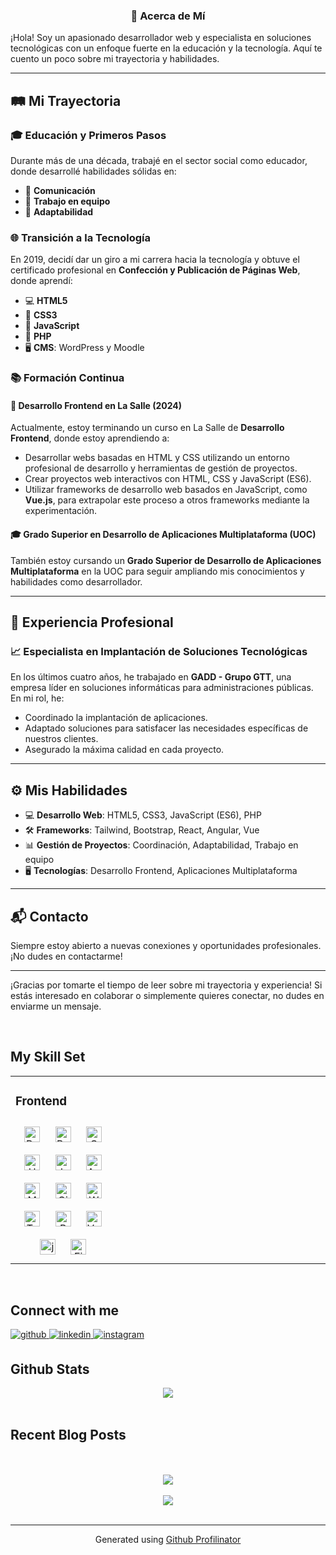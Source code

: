 ### <div align="center"> 👋 Acerca de Mí

¡Hola! Soy un apasionado desarrollador web y especialista en soluciones tecnológicas con un enfoque fuerte en la educación y la tecnología. Aquí te cuento un poco sobre mi trayectoria y habilidades.

---

## 🛤️ Mi Trayectoria

### 🎓 Educación y Primeros Pasos

Durante más de una década, trabajé en el sector social como educador, donde desarrollé habilidades sólidas en:
- 💬 **Comunicación**
- 👥 **Trabajo en equipo**
- 🔄 **Adaptabilidad**

### 🌐 Transición a la Tecnología

En 2019, decidí dar un giro a mi carrera hacia la tecnología y obtuve el certificado profesional en **Confección y Publicación de Páginas Web**, donde aprendí:
- 💻 **HTML5**
- 🎨 **CSS3**
- 🚀 **JavaScript**
- 🐘 **PHP**
- 🖥️ **CMS**: WordPress y Moodle

### 📚 Formación Continua

#### 🚀 Desarrollo Frontend en La Salle (2024)

Actualmente, estoy terminando un curso en La Salle de **Desarrollo Frontend**, donde estoy aprendiendo a:
- Desarrollar webs basadas en HTML y CSS utilizando un entorno profesional de desarrollo y herramientas de gestión de proyectos.
- Crear proyectos web interactivos con HTML, CSS y JavaScript (ES6).
- Utilizar frameworks de desarrollo web basados en JavaScript, como **Vue.js**, para extrapolar este proceso a otros frameworks mediante la experimentación.

#### 🎓 Grado Superior en Desarrollo de Aplicaciones Multiplataforma (UOC)

También estoy cursando un **Grado Superior de Desarrollo de Aplicaciones Multiplataforma** en la UOC para seguir ampliando mis conocimientos y habilidades como desarrollador.

---

## 💼 Experiencia Profesional

### 📈 Especialista en Implantación de Soluciones Tecnológicas

En los últimos cuatro años, he trabajado en **GADD - Grupo GTT**, una empresa líder en soluciones informáticas para administraciones públicas. En mi rol, he:
- Coordinado la implantación de aplicaciones.
- Adaptado soluciones para satisfacer las necesidades específicas de nuestros clientes.
- Asegurado la máxima calidad en cada proyecto.

---

## ⚙️ Mis Habilidades

- 💻 **Desarrollo Web**: HTML5, CSS3, JavaScript (ES6), PHP
- 🛠️ **Frameworks**: Tailwind, Bootstrap, React, Angular, Vue
- 📊 **Gestión de Proyectos**: Coordinación, Adaptabilidad, Trabajo en equipo
- 🖥️ **Tecnologías**: Desarrollo Frontend, Aplicaciones Multiplataforma

---

## 📬 Contacto

Siempre estoy abierto a nuevas conexiones y oportunidades profesionales. ¡No dudes en contactarme!

---

¡Gracias por tomarte el tiempo de leer sobre mi trayectoria y experiencia! Si estás interesado en colaborar o simplemente quieres conectar, no dudes en enviarme un mensaje.
</div>  
  

<br/>  


## My Skill Set  
<table><tr><td valign="top" width="33%">



### Frontend  
<div align="center">  
<a href="https://reactjs.org/" target="_blank"><img style="margin: 10px" src="https://profilinator.rishav.dev/skills-assets/react-original-wordmark.svg" alt="React" height="25" /></a>  
<a href="https://getbootstrap.com/docs/3.4/javascript/" target="_blank"><img style="margin: 10px" src="https://profilinator.rishav.dev/skills-assets/bootstrap-plain.svg" alt="Bootstrap" height="25" /></a>  
<a href="https://www.w3schools.com/css/" target="_blank"><img style="margin: 10px" src="https://profilinator.rishav.dev/skills-assets/css3-original-wordmark.svg" alt="CSS3" height="25" /></a>  
<a href="https://en.wikipedia.org/wiki/HTML5" target="_blank"><img style="margin: 10px" src="https://profilinator.rishav.dev/skills-assets/html5-original-wordmark.svg" alt="HTML5" height="25" /></a>  
<a href="https://www.javascript.com/" target="_blank"><img style="margin: 10px" src="https://profilinator.rishav.dev/skills-assets/javascript-original.svg" alt="JavaScript" height="25" /></a>  
<a href="https://angular.io/" target="_blank"><img style="margin: 10px" src="https://profilinator.rishav.dev/skills-assets/angularjs-original.svg" alt="Angular" height="25" /></a>  
<a href="https://www.mysql.com/" target="_blank"><img style="margin: 10px" src="https://profilinator.rishav.dev/skills-assets/mysql-original-wordmark.svg" alt="MySQL" height="25" /></a>  
<a href="https://github.com/" target="_blank"><img style="margin: 10px" src="https://profilinator.rishav.dev/skills-assets/git-scm-icon.svg" alt="Git" height="25" /></a>  
<a href="https://wordpress.com/" target="_blank"><img style="margin: 10px" src="https://profilinator.rishav.dev/skills-assets/wordpress.png" alt="WordPress" height="25" /></a>  
<a href="https://www.tailwindcss.com/" target="_blank"><img style="margin: 10px" src="https://profilinator.rishav.dev/skills-assets/tailwindcss.svg" alt="Tailwind CSS" height="25" /></a>  
<a href="https://www.php.net/" target="_blank"><img style="margin: 10px" src="https://profilinator.rishav.dev/skills-assets/php-original.svg" alt="PHP" height="25" /></a>  
<a href="https://vuejs.org/" target="_blank"><img style="margin: 10px" src="https://profilinator.rishav.dev/skills-assets/vuejs-original-wordmark.svg" alt="Vue.js" height="25" /></a>  
<a href="https://jquery.com/" target="_blank"><img style="margin: 10px" src="https://profilinator.rishav.dev/skills-assets/jquery.png" alt="jQuery" height="25" /></a>  
<a href="https://www.figma.com/" target="_blank"><img style="margin: 10px" src="https://profilinator.rishav.dev/skills-assets/figma-icon.svg" alt="Figma" height="25" /></a>  
</div>

</td><td valign="top" width="33%">



</td><td valign="top" width="33%">



</td></tr></table>  

<br/>  


## Connect with me  
<a href="https://github.com/https://github.com/GontxiPino" target="_blank">
<img src=https://img.shields.io/badge/github-%2324292e.svg?&style=for-the-badge&logo=github&logoColor=white alt=github style="margin-bottom: 5px;" />
</a>
<a href="https://linkedin.com/in/www.linkedin.com/in/gonzalo-pino" target="_blank">
<img src=https://img.shields.io/badge/linkedin-%231E77B5.svg?&style=for-the-badge&logo=linkedin&logoColor=white alt=linkedin style="margin-bottom: 5px;" />
</a>
<a href="https://instagram.com/https://www.instagram.com/gontxitu/" target="_blank">
<img src=https://img.shields.io/badge/instagram-%23000000.svg?&style=for-the-badge&logo=instagram&logoColor=white alt=instagram style="margin-bottom: 5px;" />
</a>  
  

<br/>  


## Github Stats  
<div align="center"><img src="https://github-readme-stats.vercel.app/api?username=GontxiPino&show_icons=true&count_private=true&hide_border=true" align="center" /></div>  

<br/>  


## Recent Blog Posts  
  

<br/>  

  

<br/>  

<div align="center">
<img src="https://komarev.com/ghpvc/?username=GontxiPino&&style=flat-square" align="center" />
</div>  
  

<br/>  

<div align="center">
            <a href="https://paypal.me/paypal.me/GonzaloPinosaavedra" target="_blank" style="display: inline-block;">
                <img
                    src="https://img.shields.io/badge/Donate-PayPal-blue.svg?style=flat-square&logo=paypal" 
                    align="center"
                />
            </a></div>
<br />

----
<div align="center">Generated using <a href="https://profilinator.rishav.dev/" target="_blank">Github Profilinator</a></div>

